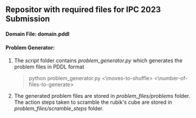 ## Repositor with required files for IPC 2023 Submission

#### Domain File: domain.pddl
#### Problem Generator:
1. The _script_ folder contains _problem\_generator.py_ which generates the problem files in PDDL format
    > python problem_generator.py <\moves-to-shuffle> <\number-of-files-to-generate>
2. The generated problem files are stored in _problem\_files/problems_ folder. The action steps taken to scramble the rubik's cube are stored in _problem\_files/scramble\_steps_ folder.
